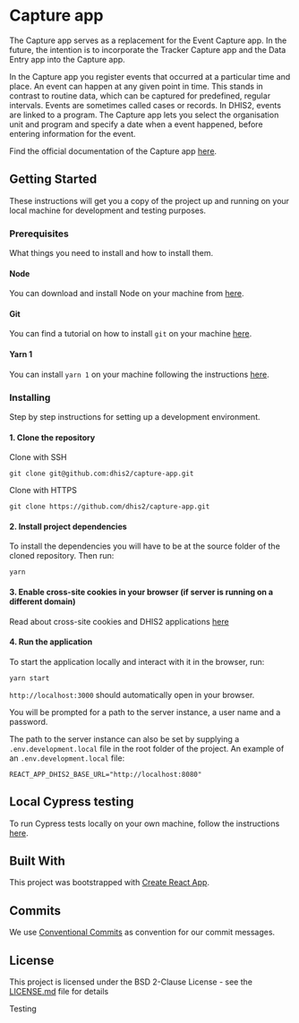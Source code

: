 # Capture app

The Capture app serves as a replacement for the Event Capture app. In the future, the intention is to incorporate the Tracker Capture app and the Data Entry app into the Capture app.

In the Capture app you register events that occurred at a particular time and place. An event can happen at any given point in time. This stands in contrast to routine data, which can be captured for predefined, regular intervals. Events are sometimes called cases or records. In DHIS2, events are linked to a program. The Capture app lets you select the organisation unit and program and specify a date when a event happened, before entering information for the event.

Find the official documentation of the Capture app [here](https://docs.dhis2.org/master/en/dhis2_user_manual_en/using-the-capture-app.html).
 
## Getting Started

These instructions will get you a copy of the project up and running on your local machine for development and testing purposes.

### Prerequisites

What things you need to install and how to install them.

#### Node 

You can download and install Node on your machine from [here](https://nodejs.org/en/download/).

#### Git 

You can find a tutorial on how to install `git` on your machine [here](https://www.atlassian.com/git/tutorials/install-git).

#### Yarn 1

You can install `yarn 1` on your machine following the instructions [here](https://classic.yarnpkg.com/en/docs/install/).


### Installing

Step by step instructions for setting up a development environment.

#### 1. Clone the repository

Clone with SSH
```
git clone git@github.com:dhis2/capture-app.git
```

Clone with HTTPS 
```
git clone https://github.com/dhis2/capture-app.git
```

#### 2. Install project dependencies

To install the dependencies you will have to be at the source folder of the cloned repository. Then run:

```
yarn 
```
#### 3. Enable cross-site cookies in your browser (if server is running on a different domain)

Read about cross-site cookies and DHIS2 applications [here](https://dhis2.nu/docs/guides/debug-instance/#disable-samesite-by-default-cookies)

#### 4. Run the application

To start the application locally and interact with it in the browser, run:

```
yarn start
```

`http://localhost:3000` should automatically open in your browser. 

You will be prompted for a path to the server instance, a user name and a password.

The path to the server instance can also be set by supplying a `.env.development.local` file in the root folder of the project. An example of an `.env.development.local` file:

```
REACT_APP_DHIS2_BASE_URL="http://localhost:8080"
```

## Local Cypress testing

To run Cypress tests locally on your own machine, follow the instructions [here](https://github.com/dhis2/capture-app/wiki/Cypress#run-cypress-tests-locally).

## Built With

This project was bootstrapped with [Create React App](https://github.com/facebookincubator/create-react-app).


## Commits

We use [Conventional Commits](https://www.conventionalcommits.org/en/v1.0.0-beta.4/) as convention for our commit messages.

## License

This project is licensed under the BSD 2-Clause License - see the [LICENSE.md](LICENSE.md) file for details

Testing